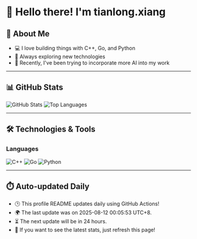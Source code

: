 # 👋 Hello there! I'm tianlong.xiang

## 🧠 About Me

- 💻 I love building things with C++, Go, and Python
- 🚀 Always exploring new technologies
- 🌱 Recently, I've been trying to incorporate more AI into my work

---

## 📊 GitHub Stats

![GitHub Stats](https://github-readme-stats-chi-one-17.vercel.app/api?username=ttf248&hide_title=true&show_icons=true&hide=contribs&line_height=24&include_all_commits=true&count_private=true&bg_color=0000&text_color=8A919F&locale=cn&role=OWNER,COLLABORATOR,ORGANIZATION_MEMBER&timstamp=1754928353)
![Top Languages](https://github-readme-stats-chi-one-17.vercel.app/api/top-langs/?username=ttf248&hide_title=true&hide=html,javascript,css&layout=compact&bg_color=0000&text_color=8A919F&locale=cn&role=OWNER,COLLABORATOR,ORGANIZATION_MEMBER&timstamp=1754928353)

---

## 🛠️ Technologies & Tools

### Languages

![C++](https://img.shields.io/badge/C++-00599C?logo=c%2b%2b&logoColor=white&style=flat-square)
![Go](https://img.shields.io/badge/Go-00ADD8?logo=go&logoColor=white&style=flat-square)
![Python](https://img.shields.io/badge/Python-3776AB?logo=python&logoColor=white&style=flat-square)

---

## ⏱️ Auto-updated Daily

- 🕒 This profile README updates daily using GitHub Actions!
- 🌍 The last update was on 2025-08-12 00:05:53 UTC+8.
- ⏳ The next update will be in 24 hours.
- 🔄 If you want to see the latest stats, just refresh this page!
